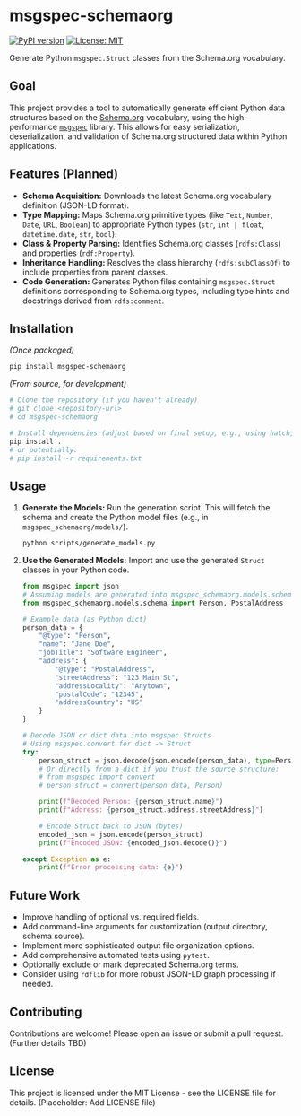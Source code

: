 # msgspec-schemaorg

[![PyPI version](https://badge.fury.io/py/msgspec-schemaorg.svg)](https://badge.fury.io/py/msgspec-schemaorg) <!-- Placeholder: Add actual badge once published -->
[![License: MIT](https://img.shields.io/badge/License-MIT-yellow.svg)](https://opensource.org/licenses/MIT) <!-- Placeholder: Confirm license -->

Generate Python `msgspec.Struct` classes from the Schema.org vocabulary.

## Goal

This project provides a tool to automatically generate efficient Python data structures based on the [Schema.org](https://schema.org/) vocabulary, using the high-performance [`msgspec`](https://github.com/jcrist/msgspec) library. This allows for easy serialization, deserialization, and validation of Schema.org structured data within Python applications.

## Features (Planned)

*   **Schema Acquisition:** Downloads the latest Schema.org vocabulary definition (JSON-LD format).
*   **Type Mapping:** Maps Schema.org primitive types (like `Text`, `Number`, `Date`, `URL`, `Boolean`) to appropriate Python types (`str`, `int | float`, `datetime.date`, `str`, `bool`).
*   **Class & Property Parsing:** Identifies Schema.org classes (`rdfs:Class`) and properties (`rdf:Property`).
*   **Inheritance Handling:** Resolves the class hierarchy (`rdfs:subClassOf`) to include properties from parent classes.
*   **Code Generation:** Generates Python files containing `msgspec.Struct` definitions corresponding to Schema.org types, including type hints and docstrings derived from `rdfs:comment`.

## Installation

*(Once packaged)*

```bash
pip install msgspec-schemaorg
```

*(From source, for development)*

```bash
# Clone the repository (if you haven't already)
# git clone <repository-url>
# cd msgspec-schemaorg

# Install dependencies (adjust based on final setup, e.g., using hatch, poetry, or requirements.txt)
pip install .
# or potentially:
# pip install -r requirements.txt
```

## Usage

1.  **Generate the Models:**
    Run the generation script. This will fetch the schema and create the Python model files (e.g., in `msgspec_schemaorg/models/`).

    ```bash
    python scripts/generate_models.py
    ```

2.  **Use the Generated Models:**
    Import and use the generated `Struct` classes in your Python code.

    ```python
    from msgspec import json
    # Assuming models are generated into msgspec_schemaorg.models.schema
    from msgspec_schemaorg.models.schema import Person, PostalAddress

    # Example data (as Python dict)
    person_data = {
        "@type": "Person",
        "name": "Jane Doe",
        "jobTitle": "Software Engineer",
        "address": {
            "@type": "PostalAddress",
            "streetAddress": "123 Main St",
            "addressLocality": "Anytown",
            "postalCode": "12345",
            "addressCountry": "US"
        }
    }

    # Decode JSON or dict data into msgspec Structs
    # Using msgspec.convert for dict -> Struct
    try:
        person_struct = json.decode(json.encode(person_data), type=Person)
        # Or directly from a dict if you trust the source structure:
        # from msgspec import convert
        # person_struct = convert(person_data, Person)

        print(f"Decoded Person: {person_struct.name}")
        print(f"Address: {person_struct.address.streetAddress}")

        # Encode Struct back to JSON (bytes)
        encoded_json = json.encode(person_struct)
        print(f"Encoded JSON: {encoded_json.decode()}")

    except Exception as e:
        print(f"Error processing data: {e}")

    ```

## Future Work

*   Improve handling of optional vs. required fields.
*   Add command-line arguments for customization (output directory, schema source).
*   Implement more sophisticated output file organization options.
*   Add comprehensive automated tests using `pytest`.
*   Optionally exclude or mark deprecated Schema.org terms.
*   Consider using `rdflib` for more robust JSON-LD graph processing if needed.

## Contributing

Contributions are welcome! Please open an issue or submit a pull request. (Further details TBD)

## License

This project is licensed under the MIT License - see the LICENSE file for details. (Placeholder: Add LICENSE file)